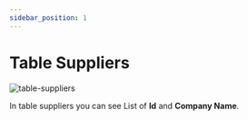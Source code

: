 ```yaml
---
sidebar_position: 1
---
```


# Table Suppliers

![table-suppliers](https://res.cloudinary.com/dzfw66khj/image/upload/v1714725175/assets-pos/jcmtcztkw7r2ocx1wfep.png)

In table suppliers you can see List of **Id** and **Company Name**.
